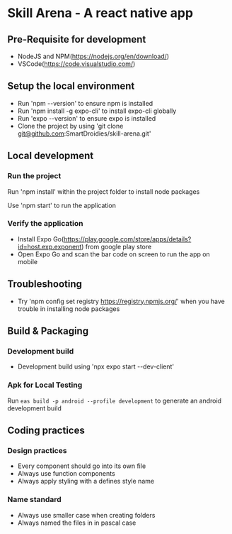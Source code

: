 # Skill Arena - A react native app

## Pre-Requisite for development

- NodeJS and NPM(https://nodejs.org/en/download/)
- VSCode(https://code.visualstudio.com/)
  
## Setup the local environment

- Run 'npm --version' to ensure npm is installed
- Run 'npm install -g expo-cli' to install expo-cli globally
- Run 'expo --version' to ensure expo is installed
- Clone the project by using 'git clone git@github.com:SmartDroidies/skill-arena.git'

## Local development

### Run the project

Run 'npm install' within the project folder to install node packages

Use 'npm start' to run the application

### Verify the application

- Install Expo Go(https://play.google.com/store/apps/details?id=host.exp.exponent) from google play store
- Open Expo Go and scan the bar code on screen to run the app on mobile

## Troubleshooting

- Try 'npm config set registry https://registry.npmjs.org/' when you have trouble in installing node packages

## Build & Packaging

### Development build 

- Development build using 'npx expo start --dev-client'

### Apk for Local Testing

Run ```eas build -p android --profile development``` to generate an android development build

## Coding practices

### Design practices

- Every component should go into its own file
- Always use function components
- Always apply styling with a defines style name
  
### Name standard

- Always use smaller case when creating folders
- Always named the files in in pascal case


